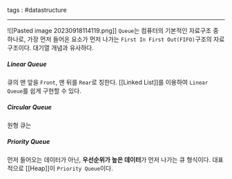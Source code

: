 tags : #datastructure 

---

![[Pasted image 20230918114119.png]]
`Queue`는 컴퓨터의 기본적인 자료구조 중 하나로, 가장 먼저 들어온 요소가 먼저 나가는 `First In First Out(FIFO)`구조의 자료구조이다. 대기열 개념과 유사하다.

##### Linear Queue
큐의 맨 앞을 `Front`, 맨 뒤를 `Rear`로 칭한다. [[Linked List]]를 이용하여 `Linear Queue`를 쉽게 구현할 수 있다.

##### Circular Queue
원형 큐는

##### Priority Queue
먼저 들어오는 데이터가 아닌, **우선순위가 높은 데이터**가 먼저 나가는 큐 형식이다.
대표적으로 [[Heap]]이 `Priority Queue`이다.